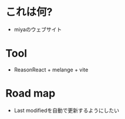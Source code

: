 # これは何?
- miyaのウェブサイト

# Tool
- ReasonReact + melange + vite

# Road map
- Last modifiedを自動で更新するようにしたい
